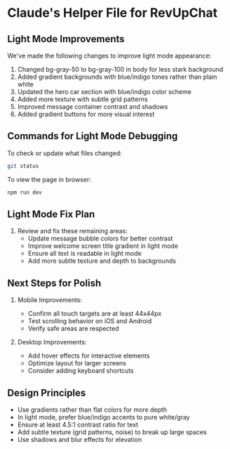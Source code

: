 # Claude's Helper File for RevUpChat

## Light Mode Improvements
We've made the following changes to improve light mode appearance:

1. Changed bg-gray-50 to bg-gray-100 in body for less stark background
2. Added gradient backgrounds with blue/indigo tones rather than plain white
3. Updated the hero car section with blue/indigo color scheme
4. Added more texture with subtle grid patterns
5. Improved message container contrast and shadows
6. Added gradient buttons for more visual interest

## Commands for Light Mode Debugging

To check or update what files changed:
```bash
git status
```

To view the page in browser:
```bash
npm run dev
```

## Light Mode Fix Plan

1. Review and fix these remaining areas:
   - Update message bubble colors for better contrast
   - Improve welcome screen title gradient in light mode 
   - Ensure all text is readable in light mode
   - Add more subtle texture and depth to backgrounds

## Next Steps for Polish

1. Mobile Improvements:
   - Confirm all touch targets are at least 44x44px
   - Test scrolling behavior on iOS and Android
   - Verify safe areas are respected

2. Desktop Improvements:
   - Add hover effects for interactive elements
   - Optimize layout for larger screens
   - Consider adding keyboard shortcuts

## Design Principles

- Use gradients rather than flat colors for more depth
- In light mode, prefer blue/indigo accents to pure white/gray
- Ensure at least 4.5:1 contrast ratio for text
- Add subtle texture (grid patterns, noise) to break up large spaces
- Use shadows and blur effects for elevation